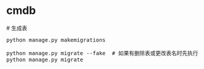# cmdb


\# 生成表<br />
<pre>
python manage.py makemigrations

python manage.py migrate --fake  # 如果有删除表或更改表名时先执行这一句
python manage.py migrate

</pre>
